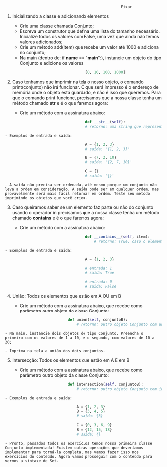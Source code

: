                                                         Fixar

1. Inicializando a classe e adicionando elementos

    - Crie uma classe chamada Conjunto;
    - Escreva um construtor que defina uma lista do tamanho necessário. Inicialize todos os valores com False, uma vez que ainda não temos valores adicionados;
    - Crie um método add(item) que recebe um valor até 1000 e adiciona no conjunto;
    - Na main (dentro de: if __name__ == "__main__":), instancie um objeto do tipo Conjunto e adicione os valores

```py
                                    [0, 10, 100, 1000]

```

2. Caso tenhamos que imprimir na tela o nosso objeto, o comando print(conjunto) não irá funcionar. O que será impresso é o endereço de memória onde o objeto está guardado, e não é isso que queremos. Para que o comando print funcione, precisamos que a nossa classe tenha um método chamado __str__ e é o que faremos agora:

    - Crie um método com a assinatura abaixo:
```py
                                    def __str__(self):
                                    # retorno: uma string que representa o seu objeto

```

    - Exemplos de entrada e saída:

```py
                                    A = {1, 2, 3}
                                    # saída: '{1, 2, 3}'

                                    B = {7, 2, 10}
                                    # saída: '{2, 7, 10}'

                                    C = {}
                                    # saída: '{}'
```
    - A saída não precisa ser ordenada, até mesmo porque um conjunto não leva a ordem em consideração. A saída pode ser em qualquer ordem, mas provavelmente será mais fácil retornar em ordem. Teste seu método imprimindo os objetos que você criou.


3. Caso queiramos saber se um elemento faz parte ou não do conjunto usando o operador in precisamos que a nossa classe tenha um método chamado __contains__ e é o que faremos agora:

    - Crie um método com a assinatura abaixo:

```py
                                    def __contains__(self, item):
                                        # retorno: True, caso o elemento faça parte. False, caso o elemento não faça parte.
```
    - Exemplos de entrada e saída:

```py
                                    A = {1, 2, 3}

                                    # entrada: 1
                                    # saída: True

                                    # entrada: 0
                                    # saída: False

```
4. União: Todos os elementos que estão em A OU em B

    - Crie um método com a assinatura abaixo, que recebe como parâmetro outro objeto da classe Conjunto:

```py
                            def union(self, conjuntoB):
                                # retorno: outro objeto Conjunto com união do próprio objeto com o conjuntoB
```

    - Na main, instancie dois objetos do tipo Conjunto. Preencha o primeiro com os valores de 1 a 10, e o segundo, com valores de 10 a 20;

    - Imprima na tela a união dos dois conjuntos.

5. Intersecção: Todos os elementos que estão em A E em B

    - Crie um método com a assinatura abaixo, que recebe como parâmetro outro objeto da classe Conjunto:

```py
                            def intersection(self, conjuntoB):
                                # retorno: outro objeto Conjunto com intersecção do próprio objeto com o conjuntoB
```
    - Exemplos de entrada e saída:

```py
                                A = {1, 2, 3}
                                B = {3, 4, 5}
                                # saída: {3}

                                C = {0, 3, 6, 9}
                                B = {12, 15, 18}
                                # saída: {}
```

    - Pronto, passados todos os exercícios temos nossa primeira classe Conjunto implementada! Existem outras operações que deveríamos implementar para torná-la completa, mas vamos fazer isso nos exercícios do conteúdo. Agora vamos prosseguir com o conteúdo para vermos a sintaxe de Set.
